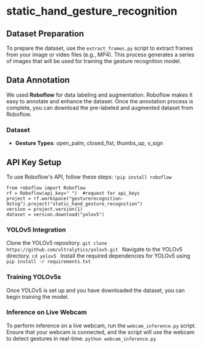 # static_hand_gesture_recognition

## Dataset Preparation
To prepare the dataset, use the `extract_frames.py` script to extract frames from your image or video files (e.g., MP4). This process generates a series of images that will be used for training the gesture recognition model.

## Data Annotation
We used **Roboflow** for data labeling and augmentation. Roboflow makes it easy to annotate and enhance the dataset. Once the annotation process is complete, you can download the pre-labeled and augmented dataset from Roboflow.

### Dataset
- **Gesture Types**: open_palm, closed_fist, thumbs_up, v_sign

## API Key Setup
To use Roboflow's API, follow these steps:
 `!pip install roboflow`
```
from roboflow import Roboflow
rf = Roboflow(api_key=" ")  #request for api_keys
project = rf.workspace("gesturerecognition-9ztvg").project("static_hand_gesture_recognition")
version = project.version(1)
dataset = version.download("yolov5")
```
                

### YOLOv5 Integration
Clone the YOLOv5 repository. `git clone https://github.com/ultralytics/yolov5.git
`
Navigate to the YOLOv5 directory. `cd yolov5
`
Install the required dependencies for YOLOv5 using `pip install -r requirements.txt
` 

### Training YOLOv5s
Once YOLOv5 is set up and you have downloaded the dataset, you can begin training the model.


### Inference on Live Webcam
To perform inference on a live webcam, run the `webcam_inference.py` script. Ensure that your webcam is connected, and the script will use the webcam to detect gestures in real-time. 
`python webcam_inference.py`
